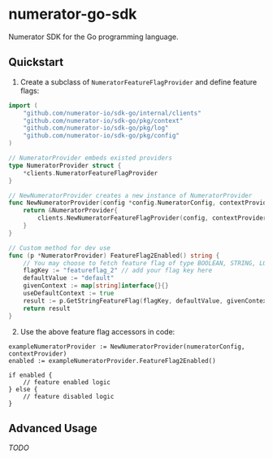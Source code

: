 # numerator-go-sdk
Numerator SDK for the Go programming language.

## Quickstart

1. Create a subclass of `NumeratorFeatureFlagProvider` and define feature flags:

```go
import (
	"github.com/numerator-io/sdk-go/internal/clients"
	"github.com/numerator-io/sdk-go/pkg/context"
	"github.com/numerator-io/sdk-go/pkg/log"
	"github.com/numerator-io/sdk-go/pkg/config"
)

// NumeratorProvider embeds existed providers
type NumeratorProvider struct {
	*clients.NumeratorFeatureFlagProvider
}

// NewNumeratorProvider creates a new instance of NumeratorProvider
func NewNumeratorProvider(config *config.NumeratorConfig, contextProvider context.ContextProvider) *NumeratorProvider {
	return &NumeratorProvider{
		clients.NewNumeratorFeatureFlagProvider(config, contextProvider),
	}
}

// Custom method for dev use
func (p *NumeratorProvider) FeatureFlag2Enabled() string {
	// You may choose to fetch feature flag of type BOOLEAN, STRING, LONG (int64) or DOUBLE (float64)
	flagKey := "featureflag_2" // add your flag key here
	defaultValue := "default"
	givenContext := map[string]interface{}{}
	useDefaultContext := true
	result := p.GetStringFeatureFlag(flagKey, defaultValue, givenContext, useDefaultContext)
	return result
}
```

2. Use the above feature flag accessors in code:

```golang
exampleNumeratorProvider := NewNumeratorProvider(numeratorConfig, contextProvider)
enabled := exampleNumeratorProvider.FeatureFlag2Enabled()

if enabled {
    // feature enabled logic
} else {
    // feature disabled logic
}
```

## Advanced Usage

*TODO*